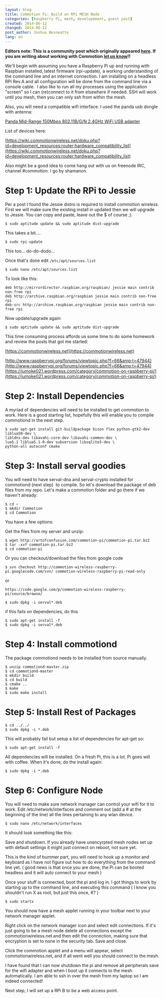 ```yaml
---
layout: blog
title: Commotion Pi: Build an RPi MESH Node
categories: [Raspberry Pi, mesh, developement, guest post]
created: 2014-06-12
changed: 2014-06-12
post_author: Joshua Besneatte
lang: en
---
```


**Editors note: This is a community post which originally appeared [here](http://besneatte.blogspot.com/2014/05/commotion-pi-build-rpi-mesh-node.html). If you are writing about working with Commotion [let us know](http://lists.chambana.net/mailman/listinfo/commotion-dev)!!**

We'll begin with assuming you have a Raspberry Pi up and running with Raspbian installed, latest firmware (rpi-update), a working understanding of the command line and an internet connection. I am installing on a headless RPi Rev.A and all configuration will be done from the command line via a console cable.&nbsp; I also like to run all my processes using the application "screen" so I can (re)connect to it from elsewhere if needed. SSH will work until you mesh, then you can only ssh from within the mesh.

Also, you will need a compatible wifi interface. I used the panda usb dongle with antenna:

[Panda Mid-Range 150Mbps 802.11B/G/N 2.4GHz WiFi USB adapter](http://www.amazon.com/gp/product/B004AC0L4Y)

List of devices here:

[https://wiki.commotionwireless.net/doku.php?id=development_resources:router:hardware_compatibility_list](https://wiki.commotionwireless.net/doku.php?id=development_resources:router:hardware_compatibility_list)

Also might be a good idea to come hang out with us on freenode IRC, channel #commotion. I go by shamanon.

# Step 1: Update the RPi to Jessie

Per a post I found the Jessie distro is required to install commotion wireless. First we will make sure the existing install in updated then we will upgrade to Jessie. You can copy and paste, leave out the $ of course ;). 

```
$ sudo aptitude update && sudo aptitude dist-upgrade
```

 
This takes a bit.... 

```
$ sudo rpi-update
```

This too... do-do-dodo...&nbsp; 

Once that's done edit `/etc/apt/sources.list`

```
$ sudo nano /etc/apt/sources.list
```

To look like this:

```
deb http://mirrordirector.raspbian.org/raspbian/ jessie main contrib non-free rpi
deb http://archive.raspbian.org/raspbian jessie main contrib non-free rpi
deb-src http://archive.raspbian.org/raspbian jessie main contrib non-free rpi
```


Now update/upgrade again:

```
$ sudo aptitude update && sudo aptitude dist-upgrade
```

This time consuming process affords us some time to do some homework and review the posts that got me started:

[https://commotionwireless.net](https://commotionwireless.net)

[http://www.raspberrypi.org/forums/viewtopic.php?f=66&amp;t=47944](http://www.raspberrypi.org/forums/viewtopic.php?f=66&amp;t=47944)
[https://jumoke021.wordpress.com/category/commotion-on-raspberry-pi/](https://jumoke021.wordpress.com/category/commotion-on-raspberry-pi/)

# Step 2: Install Dependencies

A myriad of dependencies will need to be installed to get commotion to work. Here is a good starting list, hopefully this will enable you to compile commotiond in the next step.

```
$ sudo apt-get install git-buildpackage bison flex python-gtk2-dev liblua50-dev \
libldns-dev libavahi-core-dev libavahi-common-dev \
lua5.1 liblua5.1-0-dev subversion libsqlite3-dev \
python-all autoconf cmake
```

# Step 3: Install serval goodies

You will need to have serval-dna and serval-crypto installed for commotiond (next step)&nbsp; to compile. So let's download the package of deb files from my repo. Let's make a commotion folder and go there if we haven't already:

```
$ cd ~
$ mkdir Commotion
$ cd Commotion
```

You have a few options:

Get the files from my server and unzip:

```
$ wget http://artofconfusion.com/commotion-pi/commotion-pi.tar.bz2
$ tar -xvf commotion-pi.tar.bz2
$ cd commotion-pi 
```

Or you can checkout/download the files from google code

```
$ svn checkout http://commotion-wireless-raspberry-pi.googlecode.com/svn/ commotion-wireless-raspberry-pi-read-only
```

or

```
https://code.google.com/p/commotion-wireless-raspberry-pi/source/browse/
```

```
$ sudo dpkg -i serval*.deb
```

if this fails on dependencies, do this

```
$ sudo apt-get install -f
$ sudo dpkg -i serval*.deb
```

# Step 4: Install commotiond

The package commotiond needs to be installed from source manually.

```
$ unzip commotiond-master.zip
$ cd commotiond-master 
$ mkdir build
$ cd build
$ cmake ..
$ make
$ sudo make install
```

# Step 5: Install Rest of Packages

```
$ cd ../../
$ sudo dpkg -i *.deb
```

This will probably fail but setup a list of dependencies for apt-get so: 

```
$ sudo apt-get install -f
```

All dependencies will be installed. On a fresh Pi, this is a lot. Pi goes will with coffee. When it's done, do the install again:

```
$ sudo dpkg -i *.deb
```

# Step 6: Configure Node

You will need to make sure network manager can control your wifi for it to work. Edit /etc/network/interfaces and comment out (add a # at the beginning of the line) all the lines pertaining to any wlan device.

```
$ sudo nano /etc/network/interfaces
```

It should look something like this:

Save and shutdown. If you already have unencyrpted mesh nodes set up with default settings it might just connect on reboot, not sure yet.

This is the kind of bummer part, you will need to hook up a monitor and keyboard as I have not figure out how to do everything from the command line yet. ( good news is that once you are done, the Pi can be booted headless and it will auto connect to your mesh )

Once your stuff is connected, boot the pi and log in. I got things to work by starting up to the command line, and executing this command ( I know you shouldn't run X as root, but just this once, K? )


```
$ sudo startx
```

You should now have a mesh applet running in your toolbar next to your network manager applet.

Right click on the network manager icon and select edit connections. If it's just going to be a mesh node delete all connections except the commotionwireless.net and then edit the connection, making sure that encryption is set to none in the security tab. Save and close.

Click the commotion applet and a menu will appear, select commotionwireless.net, and if all went well you should connect to the mesh.

I have found that I can now shutdown the pi and remove all peripherals save for the wifi adapter and when I boot up it connects to the mesh automatically. I am able to ssh in over the mesh from my laptop so I am indeed connected!

Next step, I will set up a RPi B to be a web access point.
